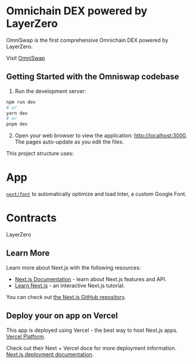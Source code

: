 # Omnichain DEX powered by LayerZero

OmniSwap is the first comprehensive Omnichain DEX powered by LayerZero. 

Visit [OmniSwap](https//omniswap.com)

## Getting Started with the Omniswap codebase

1. Run the development server:

```bash
npm run dev
# or
yarn dev
# or
pnpm dev
```

2. Open your web browser to view the application:
 [http://localhost:3000](http://localhost:3000). The pages auto-update as you edit the files.

This project structure uses:

# App
 [`next/font`](https://nextjs.org/docs/basic-features/font-optimization) to automatically optimize and load Inter, a custom Google Font.

# Contracts

LayerZero 

## Learn More

Learn more about Next.js with the following resources:

- [Next.js Documentation](https://nextjs.org/docs) - learn about Next.js features and API.
- [Learn Next.js](https://nextjs.org/learn) - an interactive Next.js tutorial.

You can check out [the Next.js GitHub repository](https://github.com/vercel/next.js/).

## Deploy your on app on Vercel

This app is deployed using Vercel - the best way to host Next.js apps. [Vercel Platform](https://vercel.com/new?utm_medium=default-template&filter=next.js&utm_source=create-next-app&utm_campaign=create-next-app-readme).

Check out their Next + Vercel doce for more deployment information. [Next.js deployment documentation](https://nextjs.org/docs/deployment).
